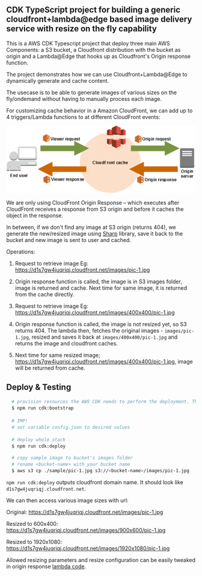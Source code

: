 ## CDK TypeScript project for building a generic cloudfront+lambda@edge based image delivery service with resize on the fly capability

This is a AWS CDK Typescript project that deploy three main AWS Components: a S3 bucket, a Cloudfront distribution with the bucket as origin and a Lambda@Edge that hooks up as Cloudfront's Origin response function.

The project demonstrates how we can use Cloudfront+Lambda@Edge to dynamically generate and cache content.

The usecase is to be able to generate images of various sizes on the fly/ondemand without having to manually process each image.

For customizing cache behavior in a Amazon CloudFront, we can add up to 4 triggers/Lambda functions to at different CloudFront events:

![cfn-trigger-funcs.png](sample/cfn-trigger-funcs.png)

We are only using CloudFront Origin Response – which executes after CloudFront receives a response from S3 origin and before it caches the object in the response.

In between, if we don't find any image at S3 origin (returns 404), we generate the new/resized image using [Sharp](https://www.npmjs.com/package/sharp) library, save it back to the bucket and new image is sent to user and cached.


Operations:

  1. Request to retrieve image
    Eg: https://d1s7gw4juqriqj.cloudfront.net/images/pic-1.jpg

  2. Origin response function is called, the image is in S3 images folder, image is returned and cache. Next time for same image, it is returned from the cache directly.

  3. Request to retrieve image
    Eg: https://d1s7gw4juqriqj.cloudfront.net/images/400x400/pic-1.jpg

  4. Origin response function is called, the image is not resized yet, so S3 returns 404. The lambda then, fetches the original images - `images/pic-1.jpg`, resized and saves it back at `images/400x400/pic-1.jpg` and returns the image and cloudfront caches.

  5. Next time for same resized image; https://d1s7gw4juqriqj.cloudfront.net/images/400x400/pic-1.jpg, image will be returned from cache.


## Deploy & Testing

```bash
  # provision resources the AWS CDK needs to perform the deployment. These resources include an Amazon S3 bucket for storing files and IAM roles that grant permissions needed to perform deployments.
  $ npm run cdk:bootstrap

  # IMP!
  # set variable config.json to desired values

  # deploy whole stack
  $ npm run cdk:deploy
```

```bash
  # copy sample image to bucket's images folder
  # rename <bucket-name> with your bucket name
  $ aws s3 cp ./sample/pic-1.jpg s3://<bucket-name>/images/pic-1.jpg
```

`npm run cdk:deploy` outputs cloudfront domain name.
It should look like `d1s7gw4juqriqj.cloudfront.net`.

We can then access various image sizes with url:

Original: https://d1s7gw4juqriqj.cloudfront.net/images/pic-1.jpg

Resized to 600x400: https://d1s7gw4juqriqj.cloudfront.net/images/900x600/pic-1.jpg

Resized to 1920x1080: https://d1s7gw4juqriqj.cloudfront.net/images/1920x1080/pic-1.jpg

Allowed resizing parameters and resize configuration can be easily tweaked in origin response [lambda code](lambda/origin-response-handler/index.js).
